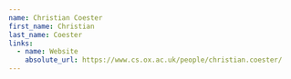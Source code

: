 ```yaml
---
name: Christian Coester
first_name: Christian
last_name: Coester
links:
  - name: Website
    absolute_url: https://www.cs.ox.ac.uk/people/christian.coester/
---
```

